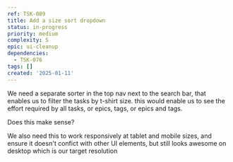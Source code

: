 ```yaml
---
ref: TSK-089
title: Add a size sort dropdown
status: in-progress
priority: medium
complexity: S
epic: ui-cleanup
dependencies:
  - TSK-076
tags: []
created: '2025-01-11'
---
```

We need a separate sorter in the top nav next to the search bar, that enables us to filter the tasks by t-shirt size. this would enable us to see the effort required by all tasks, or epics, tags, or epics and tags.

Does this make sense?

We also need this to work responsively at tablet and mobile sizes, and ensure it doesn't confict with other UI elements, but still looks awesome on desktop which is our target resolution
